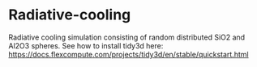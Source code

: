 # Radiative-cooling
Radiative cooling simulation consisting of random distributed SiO2 and Al2O3 spheres. 
See how to install tidy3d here: https://docs.flexcompute.com/projects/tidy3d/en/stable/quickstart.html

